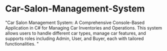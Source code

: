 # Car-Salon-Management-System
"Car Salon Management System: A Comprehensive Console-Based Application in C# for Managing Car Inventories and Operations. This system allows users to handle different car types, manage car features, and supports roles including Admin, User, and Buyer, each with tailored functionalities. "

